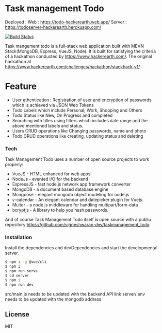 # Task management Todo

Deployed : 
Web : https://todo-hackerearth.web.app/
Server : https://todoserver-hackerearth.herokuapp.com/

[![Build Status](https://travis-ci.org/joemccann/dillinger.svg?branch=master)](https://todo-hackerearth.web.app/)

Task mangement todo is a full-stack web application built with MEVN Stack(MongoDB, Express, VueJS, Node). It is built for satisfying the criteria of a hackathon conducted by https://www.hackerearth.com/. The original hackathon at https://www.hackerearth.com/challenges/hackathon/stackhack-v1/

# Feature

* User athentication : Registration of user and encryption of passwords which is achieved via JSON Web Tokens
* Todo Labels which include Personal, Work, Shopping and Others
* Todo Status like New, On Progress and completed
* Searching with titles using filters which includes date range and the above mentioned labels and status.
* Users CRUD operations like Changing passwords, name and photo
* Todo CRUD operations like creating, updating status and deleting


### Tech

Task Management Todo uses a number of open source projects to work properly:

* VueJS - HTML enhanced for web apps!
* NodeJs - evented I/O for the backend
* ExpressJS - fast node.js network app framework converter
* MongoDB - a document based database engine
* Mongoose - elegant mongodb object modeling for node.js
* v-calendar - An elegant calendar and datepicker plugin for Vuejs.
* Multer - a node.js middleware for handling multipart/form-data
* bcryptjs - A library to help you hash passwords.

And of course Task Management Todo itself is open source with a publiu repository
https://github.com/vigneshwaran-dev/taskmanagement_todo

### Installation

Install the dependencies and devDependencies and start the developmental server.

```sh
$ npm i -g @vue/cli
$ npm i
$ npm run serve
$ cd server
$ npm i
$ npm run dev
```

src/main.js needs to be updated with the backend API link
server/.env needs to be updated with the mongodb address

License
----

MIT